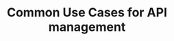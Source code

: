 ﻿---
title: "Common Use Cases for API management"
toc: true
tag: developers
category: "API-Management"
menus: 
    api: 
        icon: fa fa-gg
        category: "Use Cases"
        title: "Use cases" 
        identifier: apimusecases
---
